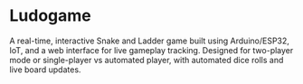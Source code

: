 # Ludogame
A real-time, interactive Snake and Ladder game built using Arduino/ESP32, IoT, and a web interface for live gameplay tracking. Designed for two-player mode or single-player vs automated player, with automated dice rolls and live board updates.

